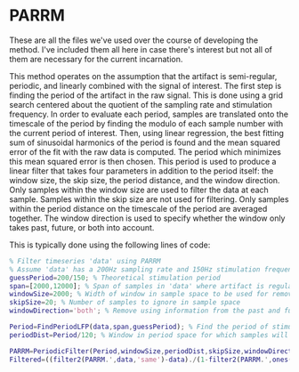 # PARRM

These are all the files we've used over the course of developing the method. I've included them all here in case there's interest but not all of them are necessary for the current incarnation. 

This method operates on the assumption that the artifact is semi-regular, periodic, and linearly combined with the signal of interest.
The first step is finding the period of the artifact in the raw signal. This is done using a grid search centered about the quotient of the sampling rate and stimulation frequency. In order to evaluate each period, samples are translated onto the timescale of the period by finding the modulo of each sample number with the current period of interest. Then, using linear regression, the best fitting sum of sinusoidal harmonics of the period is found and the mean squared error of the fit with the raw data is computed. The period which minimizes this mean squared error is then chosen. This period is used to produce a linear filter that takes four parameters in addition to the period itself: the window size, the skip size, the period distance, and the window direction. Only samples within the window size are used to filter the data at each sample. Samples within the skip size are not used for filtering. Only samples within the period distance on the timescale of the period are averaged together. The window direction is used to specify whether the window only takes past, future, or both into account.

This is typically done using the following lines of code:

```Matlab
% Filter timeseries 'data' using PARRM
% Assume 'data' has a 200Hz sampling rate and 150Hz stimulation frequency
guessPeriod=200/150; % Theoretical stimulation period
span=[2000,12000]; % Span of samples in 'data' where artifact is regular
windowSize=2000; % Width of window in sample space to be used for removal
skipSize=20; % Number of samples to ignore in sample space
windowDirection='both'; % Remove using information from the past and future

Period=FindPeriodLFP(data,span,guessPeriod); % Find the period of stimulation in 'data'
periodDist=Period/120; % Window in period space for which samples will be averaged

PARRM=PeriodicFilter(Period,windowSize,periodDist,skipSize,windowDirection); % Create the linear filter
Filtered=((filter2(PARRM.',data,'same')-data)./(1-filter2(PARRM.',ones(size(data)),'same'))+data)'; % Filter using the linea filter and remove edge effects
```
